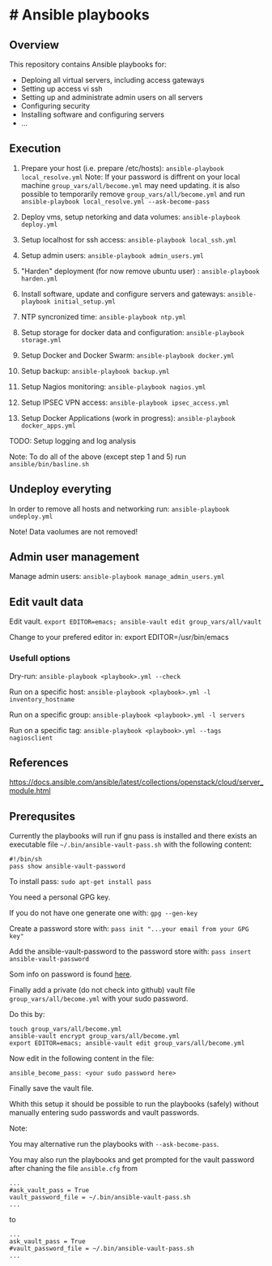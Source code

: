 # # Ansible playbooks

## Overview

This repository contains Ansible playbooks for:

* Deploing all virtual servers, including access gateways
* Setting up access vi ssh
* Setting up and administrate admin users on all servers
* Configuring security 
* Installing software and configuring servers
* ...

## Execution

1. Prepare your host (i.e. prepare /etc/hosts): ```ansible-playbook local_resolve.yml```
   Note: If your password is diffrent on your local machine ```group_vars/all/become.yml``` may need updating.
   it is also possible to temporarily remove ```group_vars/all/become.yml``` and run ```ansible-playbook local_resolve.yml --ask-become-pass```

2. Deploy vms, setup netorking and data volumes: ```ansible-playbook deploy.yml``` 

3. Setup localhost for ssh access: ```ansible-playbook local_ssh.yml```

4. Setup admin users: ```ansible-playbook admin_users.yml```

5. "Harden" deployment (for now remove ubuntu user) : ```ansible-playbook harden.yml``` 

6. Install software, update and configure servers and gateways: ```ansible-playbook initial_setup.yml```

7. NTP syncronized time: ```ansible-playbook ntp.yml```

8. Setup storage for docker data and configuration: ```ansible-playbook storage.yml```

9. Setup Docker and Docker Swarm: ```ansible-playbook docker.yml```

10. Setup backup: ```ansible-playbook backup.yml```

11. Setup Nagios monitoring: ```ansible-playbook nagios.yml```

12. Setup IPSEC VPN access: ```ansible-playbook ipsec_access.yml```

13. Setup Docker Applications (work in progress): ```ansible-playbook docker_apps.yml```

TODO: Setup logging and log analysis

Note: To do all of the above (except step 1 and 5) run  ```ansible/bin/basline.sh```

## Undeploy everyting

In order to remove all hosts and networking run:  ```ansible-playbook undeploy.yml``` 

Note! Data vaolumes are not removed!

## Admin user management

Manage admin users: ```ansible-playbook manage_admin_users.yml```

## Edit vault data

Edit vault. ```export EDITOR=emacs; ansible-vault edit group_vars/all/vault```

Change to your prefered editor in: export EDITOR=/usr/bin/emacs


### Usefull options

Dry-run: ```ansible-playbook <playbook>.yml --check```

Run on a specific host: ```ansible-playbook <playbook>.yml -l inventory_hostname```

Run on a specific group: ```ansible-playbook <playbook>.yml -l servers```

Run on a specific tag: ```ansible-playbook <playbook>.yml --tags nagiosclient```


## References

https://docs.ansible.com/ansible/latest/collections/openstack/cloud/server_module.html



## Prerequsites

Currently the playbooks will run if gnu pass is installed and there exists an executable file ```~/.bin/ansible-vault-pass.sh```
with the following content:

```
#!/bin/sh
pass show ansible-vault-password

```

To install pass: ```sudo apt-get install pass```

You need a personal GPG key.

If you do not have one generate one with: ```gpg --gen-key```

Create a password store with: ```pass init "...your email from your GPG key"```

Add the ansible-vault-password to the password store with: ```pass insert ansible-vault-password```


Som info on password is found [here](https://www.passwordstore.org/).

Finally add a private (do not check into github) vault file ```group_vars/all/become.yml``` with
your sudo password.

Do this by:

```
touch group_vars/all/become.yml
ansible-vault encrypt group_vars/all/become.yml
export EDITOR=emacs; ansible-vault edit group_vars/all/become.yml

```
Now edit in the following content in the file:

```
ansible_become_pass: <your sudo password here>

```

Finally save the vault file.

Whith this setup it should be possible to run the playbooks (safely) without manually entering sudo passwords and vault passwords.

Note:

You may alternative run the playbooks with ```--ask-become-pass```.

You may also run the playbooks and get prompted for the vault password after chaning the  file ```ansible.cfg```  from


```
...
#ask_vault_pass = True
vault_password_file = ~/.bin/ansible-vault-pass.sh
...

```

to

```
...
ask_vault_pass = True
#vault_password_file = ~/.bin/ansible-vault-pass.sh
...

```
